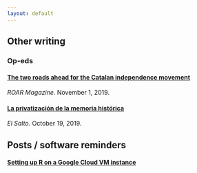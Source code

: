 ```yaml
---
layout: default
---
```


## Other writing

### Op-eds

#### [The two roads ahead for the Catalan independence movement](https://roarmag.org/essays/two-roads-catalan-independence-movement/)
*ROAR Magazine*. November 1, 2019.

#### [La privatización de la memoria histórica](https://www.elsaltodiario.com/laplaza/privatizacion-memoria-historica)
*El Salto*. October 19, 2019.

## Posts / software reminders

#### [Setting up R on a Google Cloud VM instance](./posts/R_google_cloud.md)
